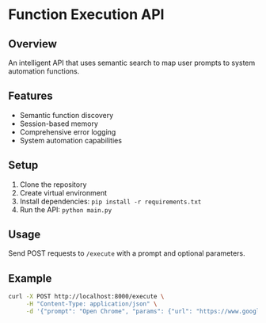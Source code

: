 # Function Execution API

## Overview
An intelligent API that uses semantic search to map user prompts to system automation functions.

## Features
- Semantic function discovery
- Session-based memory
- Comprehensive error logging
- System automation capabilities

## Setup
1. Clone the repository
2. Create virtual environment
3. Install dependencies: `pip install -r requirements.txt`
4. Run the API: `python main.py`

## Usage
Send POST requests to `/execute` with a prompt and optional parameters.

## Example
```bash
curl -X POST http://localhost:8000/execute \
     -H "Content-Type: application/json" \
     -d '{"prompt": "Open Chrome", "params": {"url": "https://www.google.com"}}'